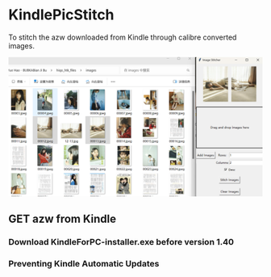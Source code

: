 # KindlePicStitch
To stitch the azw downloaded from Kindle through calibre converted images.

![IMG_0_sample](https://raw.githubusercontent.com/0180akusa/KindlePicStitch/2c044c99f89b98d7c792781fc741c2d0eac0648b/0_sample.jpg)

## GET azw from Kindle
### Download KindleForPC-installer.exe before version 1.40

### Preventing Kindle Automatic Updates

